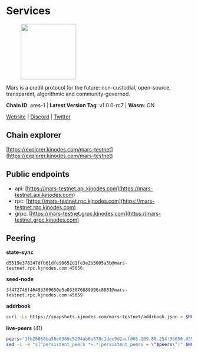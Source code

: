 # Services

<figure><img src="https://raw.githubusercontent.com/kj89/testnet_manuals/main/pingpub/logos/mars.png" width="150" alt=""><figcaption></figcaption></figure>

Mars is a credit protocol for the future: non-custodial,  open-source, transparent, algorithmic and community-governed.

**Chain ID**: ares-1 | **Latest Version Tag**: v1.0.0-rc7 | **Wasm**: ON

[Website](https://marsprotocol.io) | [Discord](https://discord.gg/marsprotocol) | [Twitter](https://twitter.com/mars_protocol)




## Chain explorer
[https://explorer.kjnodes.com/mars-testnet](https://explorer.kjnodes.com/mars-testnet)

## Public endpoints

* api: [https://mars-testnet.api.kjnodes.com](https://mars-testnet.api.kjnodes.com)
* rpc: [https://mars-testnet.rpc.kjnodes.com](https://mars-testnet.rpc.kjnodes.com)
* grpc: [https://mars-testnet.grpc.kjnodes.com](https://mars-testnet.grpc.kjnodes.com)

## Peering

**state-sync**

```text
d5519e378247dfb61dfe90652d1fe3e2b3005a5b@mars-testnet.rpc.kjnodes.com:45656
```

**seed-node**

```text
3f472746f46493309650e5a033076689996c8881@mars-testnet.rpc.kjnodes.com:45659
```

**addrbook**
```bash
curl -Ls https://snapshots.kjnodes.com/mars-testnet/addrbook.json > $HOME/.mars/config/addrbook.json
```

**live-peers** (41)
```bash
peers="1fb28068ba58e0386c5204ab6a378c1dec9d2acf@65.109.88.254:36656,d5519e378247dfb61dfe90652d1fe3e2b3005a5b@65.109.68.190:45656,714dfd0efb57197bbcf96b1f8ce9c2cdafd84b72@185.245.183.172:39656,b9c1fb604f314a0b7340bdf2c44fa85ad67ed2ad@38.242.241.61:20656,e5577ecbf793ce92ce5993c4841a340a4c9db64b@65.108.204.119:46656,14ba3b19424301a6bb58c27663a0323a81866d5d@134.122.82.186:26656,2f626cb709818afae893a8238946cd176748c622@170.64.188.161:20656,931d82351a5b96a1e9838008636b98c6e6b530bc@65.108.225.158:18556,5c2a752c9b1952dbed075c56c600c3a79b58c395@178.211.139.77:27056,7f7224da28d362569664faa0430d980982d232a5@144.126.128.215:20656,9feb8bf7075da9c767fc7e5ecccc32fd719a6a7a@194.163.159.163:20656,d25303bf07c7b1b24b079e45a4faef7a71e0d936@85.10.199.157:33656,648d3e69a428485fbd3bf221a9292d895ea656f0@159.69.5.164:15656,4b66ccb20f36e46b980b54f7cd96ee8c4b603a90@65.108.72.233:12656,3a0ce20f65ea3c6ad18938fa4d85f1c34b25ef1e@94.130.132.227:2120,8f50c04195cc82d0da34e33cfeb0daa694b14479@65.108.105.48:18556,5cef56605237930c81a0c61085c384671356fcb2@161.97.162.189:26656,9683a018c2e6815b4f4f607d232d721329ae0a46@176.126.87.86:20656,1b4c9d74ca45ff542e8213446e9b384b311d0bea@65.108.200.248:55556,465b47a9e3e26b385303791bc3c992f42b77393d@65.109.171.155:26656,1f19076a29f6f1a01c7ec2d82f66ff7eeb86c875@185.177.116.151:20656,0d0aff593a7672e6b1b3a6898cecfed7624d7a82@141.94.73.93:60556,c5a39b97f56d73185ceb904899c65ad8d1390364@199.175.98.135:26656,0649a9620a3ada4b97ea39c025708b1948acadb0@207.180.215.98:34656,fe8d614aa5899a97c11d0601ef50c3e7ce17d57b@65.108.233.109:18556,77c8fe95cc4a1b977e03bda41f47a4fa3e867895@185.202.236.112:20656,ed98dcc0088888d0eb3fbccc207ace26626b92dd@89.117.59.229:26656,8558a2f123d65b11bd1821bb0f87db5c633ffabe@95.214.52.144:43656,8fe3d510b7458e78c9e3e00078043e9c84460a19@194.163.172.10:45656,869a21095b5cc387c6073785c76fba356a861710@95.217.232.137:26656,7f21cf9379733e20978b2580892a30cb79a77acf@209.126.9.202:20656,50c30cc77743dd2adc133f27a8896af015bf5c6d@91.107.242.217:26656,0a589d1ce953bb7acaaf5aa9002dfac36fc42649@199.175.98.136:26656,d387afb4fb00f6c16e6adaee596cf2f75b328146@136.243.88.91:7240,0ac2700e7cb168727e28f77332f810fa9477b92a@108.61.201.223:20656,dad74c1df2e15613ab64ce77bad20e13b131917a@142.93.207.43:20656,18632bb94974e2038bd8a9345b05b3b45ae319eb@62.171.157.1:46656,a841d3e526089172867a73b709fd14e1d9fb87bd@65.108.231.124:22656,cebe0a3be105df1c5682bfcb9692b43bed8b4378@178.208.252.54:28656,f487ab9ef00212a6e0763ab10e64658e1f14a1fc@38.242.235.176:46656,e8d1a9688c01cdcb3288d8d175f6229487580478@42.114.212.20:20656"
sed -i -e "s|^persistent_peers *=.*|persistent_peers = \"$peers\"|" $HOME/.mars/config/config.toml
```
